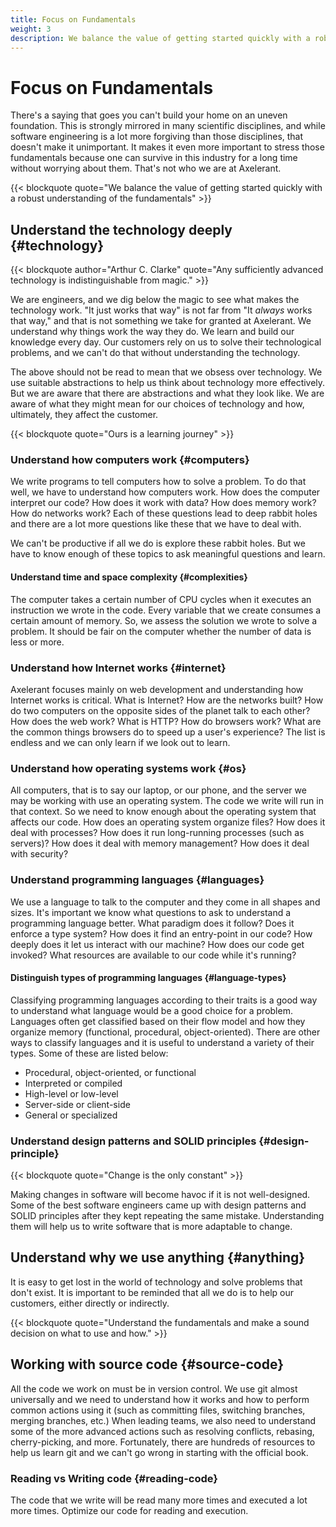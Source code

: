 ```yaml
---
title: Focus on Fundamentals
weight: 3
description: We balance the value of getting started quickly with a robust understanding of the fundamentals.
---
```


# Focus on Fundamentals

There's a saying that goes you can't build your home on an uneven foundation. This is strongly mirrored in many scientific disciplines, and while software engineering is a lot more forgiving than those disciplines, that doesn't make it unimportant. It makes it even more important to stress those fundamentals because one can survive in this industry for a long time without worrying about them. That's not who we are at Axelerant.

{{< blockquote quote="We balance the value of getting started quickly with a robust understanding of the fundamentals" >}}

## Understand the technology deeply {#technology}

{{< blockquote author="Arthur C. Clarke" quote="Any sufficiently advanced technology is indistinguishable from magic." >}}

We are engineers, and we dig below the magic to see what makes the technology work. "It just works that way" is not far from "It _always_ works that way," and that is not something we take for granted at Axelerant. We understand why things work the way they do. We learn and build our knowledge every day. Our customers rely on us to solve their technological problems, and we can't do that without understanding the technology.

The above should not be read to mean that we obsess over technology. We use suitable abstractions to help us think about technology more effectively. But we are aware that there are abstractions and what they look like. We are aware of what they might mean for our choices of technology and how, ultimately, they affect the customer.

{{< blockquote quote="Ours is a learning journey" >}}

### Understand how computers work {#computers}

We write programs to tell computers how to solve a problem. To do that well, we have to understand how computers work. How does the computer interpret our code? How does it work with data? How does memory work? How do networks work? Each of these questions lead to deep rabbit holes and there are a lot more questions like these that we have to deal with.

We can't be productive if all we do is explore these rabbit holes. But we have to know enough of these topics to ask meaningful questions and learn.

#### Understand time and space complexity {#complexities}

The computer takes a certain number of CPU cycles when it executes an instruction we wrote in the code. Every variable that we create consumes a certain amount of memory. So, we assess the solution we wrote to solve a problem. It should be fair on the computer whether the number of data is less or more.

### Understand how Internet works {#internet}

Axelerant focuses mainly on web development and understanding how Internet works is critical. What is Internet? How are the networks built? How do two computers on the opposite sides of the planet talk to each other? How does the web work? What is HTTP? How do browsers work? What are the common things browsers do to speed up a user's experience? The list is endless and we can only learn if we look out to learn.

### Understand how operating systems work {#os}

All computers, that is to say our laptop, or our phone, and the server we may be working with use an operating system. The code we write will run in that context. So we need to know enough about the operating system that affects our code. How does an operating system organize files? How does it deal with processes? How does it run long-running processes (such as servers)? How does it deal with memory management? How does it deal with security?

### Understand programming languages {#languages}

We use a language to talk to the computer and they come in all shapes and sizes. It's important we know what questions to ask to understand a programming language better. What paradigm does it follow? Does it enforce a type system? How does it find an entry-point in our code? How deeply does it let us interact with our machine? How does our code get invoked? What resources are available to our code while it's running?

#### Distinguish types of programming languages {#language-types}

Classifying programming languages according to their traits is a good way to understand what language would be a good choice for a problem. Languages often get classified based on their flow model and how they organize memory (functional, procedural, object-oriented). There are other ways to classify languages and it is useful to understand a variety of their types. Some of these are listed below:

- Procedural, object-oriented, or functional
- Interpreted or compiled
- High-level or low-level
- Server-side or client-side
- General or specialized

### Understand design patterns and SOLID principles {#design-principle}

{{< blockquote  quote="Change is the only constant" >}}

Making changes in software will become havoc if it is not well-designed. Some of the best software engineers came up with design patterns and SOLID principles after they kept repeating the same mistake. Understanding them will help us to write software that is more adaptable to change.

## Understand why we use anything {#anything}

It is easy to get lost in the world of technology and solve problems that don't exist. It is important to be reminded that all we do is to help our customers, either directly or indirectly.

{{< blockquote  quote="Understand the fundamentals and make a sound decision on what to use and how." >}}

## Working with source code {#source-code}

All the code we work on must be in version control. We use git almost universally and we need to understand how it works and how to perform common actions using it (such as committing files, switching branches, merging branches, etc.) When leading teams, we also need to understand some of the more advanced actions such as resolving conflicts, rebasing, cherry-picking, and more. Fortunately, there are hundreds of resources to help us learn git and we can't go wrong in starting with the official book.

### Reading vs Writing code {#reading-code}

The code that we write will be read many more times and executed a lot more times. Optimize our code for reading and execution.
